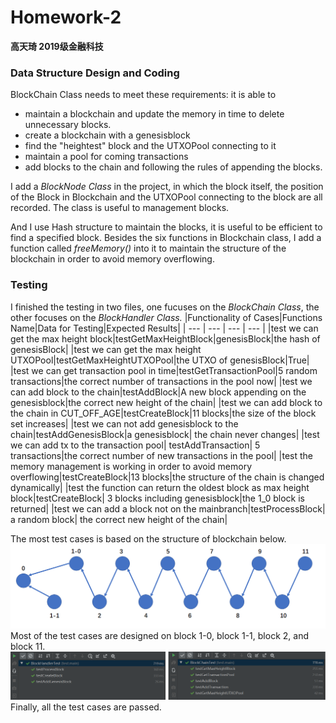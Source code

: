 # Homework-2
**高天琦 2019级金融科技**

### Data Structure Design and Coding
BlockChain Class needs to meet these requirements: it is able to
* maintain a blockchain and update the memory in time to delete unnecessary blocks.
* create a blockchain with a genesisblock
* find the "heightest" block and the UTXOPool connecting to it
* maintain a pool for coming transactions
* add blocks to the chain and following the rules of appending the blocks.

I add a *BlockNode Class* in the project, in which the block itself, the position of the Block in Blockchain and the UTXOPool connecting to the block are all recorded. The class is useful to management blocks.

And I use Hash structure to maintain the blocks, it is useful to be efficient to find a specified block. Besides the six functions in Blockchain class, I add a function called *freeMemory()* into it to maintain the structure of the blockchain in order to avoid memory overflowing.

### Testing
I finished the testing in two files, one fucuses on the *BlockChain Class*, the other focuses on the *BlockHandler Class.*
|Functionality of Cases|Functions Name|Data for Testing|Expected Results|
| --- | --- | --- | --- |
|test we can get the max height block|testGetMaxHeightBlock|genesisBlock|the hash of genesisBlock|
|test we can get the max height UTXOPool|testGetMaxHeightUTXOPool|the UTXO of genesisBlock|True|
|test we can get transaction pool in time|testGetTransactionPool|5 random transactions|the correct number of transactions in the pool now|
|test we can add block to the chain|testAddBlock|A new block appending on the genesisblock|the correct new height of the chain|
|test we can add block to the chain in CUT_OFF_AGE|testCreateBlock|11 blocks|the size of the block set increases|
|test we can not add genesisblock to the chain|testAddGenesisBlock|a genesisblock| the chain never changes|
|test we can add tx to the transaction pool| testAddTransaction| 5 transactions|the correct number of new transactions in the pool|
|test the memory management is working in order to avoid memory overflowing|testCreateBlock|13 blocks|the structure of the chain is changed dynamically|
|test the function can return the oldest block as max height block|testCreateBlock| 3 blocks including genesisblock|the 1_0 block is returned|
|test we can add a block not on the mainbranch|testProcessBlock| a random block| the correct new height of the chain|

The most test cases is based on the structure of blockchain below. 
![PICTURE](./1.png)
Most of the test cases are designed on block 1-0, block 1-1, block 2, and block 11.
![PICTURE](./2.png)
Finally, all the test cases are passed.